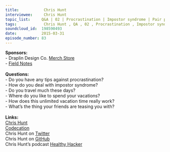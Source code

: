 ```yaml
--- 
title:           Chris Hunt 
interviewee:     Chris Hunt 
topic_list:     Q&A | 02 | Procrastination | Impostor syndrome | Pair programming | Travel | Codecation | Unlimited vacation | Obsessions | Podcast 
tags:            Chris Hunt , QA , 02 , Procrastination , Impostor syndrome , Pair programming , Travel , Codecation , Unlimited vacation , Obsessions , Podcast 
soundcloud_id:  198590493
date:           2015-03-31
episode_number: 83
---
```


<p class="show_notes_display"><b>Sponsors:<br></b>- Draplin Design Co. <a rel="nofollow" target="_blank" href="http://draplin.com/merch/">Merch Store</a><br>- <a rel="nofollow" target="_blank" href="http://fieldnotesbrand.com/">Field Notes</a><br><b><br>Questions:</b><br>- Do you have any tips against procrastination?<br>- How do you deal with impostor syndrome?<br>- Do you travel much these days?<br>- Where do you like to spend your vacations?<br>- How does this unlimited vacation time really work?<br>- What’s the thing your friends are teasing you with?<br><br><b>Links:</b><br><a rel="nofollow" target="_blank" href="http://www.chrishunt.co/">Chris Hunt</a><br><a rel="nofollow" target="_blank" href="http://www.healthyhacker.com/2014/09/29/codecation/">Codecation</a><br>Chris Hunt on <a rel="nofollow" target="_blank" href="https://twitter.com/chrishunt">Twitter</a><br>Chris Hunt on <a rel="nofollow" target="_blank" href="https://github.com/chrishunt">GitHub</a><br>Chris Hunt’s podcast <a rel="nofollow" target="_blank" href="http://www.healthyhacker.com/">Healthy Hacker</a><br><br></p>

